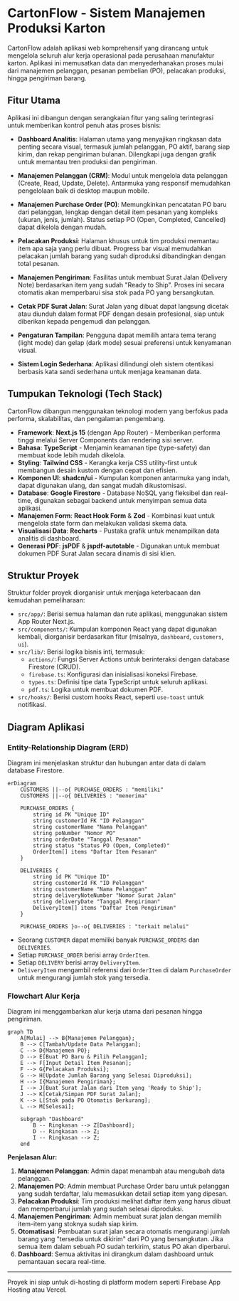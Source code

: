 
# CartonFlow - Sistem Manajemen Produksi Karton

CartonFlow adalah aplikasi web komprehensif yang dirancang untuk mengelola seluruh alur kerja operasional pada perusahaan manufaktur karton. Aplikasi ini memusatkan data dan menyederhanakan proses mulai dari manajemen pelanggan, pesanan pembelian (PO), pelacakan produksi, hingga pengiriman barang.

## Fitur Utama

Aplikasi ini dibangun dengan serangkaian fitur yang saling terintegrasi untuk memberikan kontrol penuh atas proses bisnis:

-   **Dashboard Analitis**: Halaman utama yang menyajikan ringkasan data penting secara visual, termasuk jumlah pelanggan, PO aktif, barang siap kirim, dan rekap pengiriman bulanan. Dilengkapi juga dengan grafik untuk memantau tren produksi dan pengiriman.

-   **Manajemen Pelanggan (CRM)**: Modul untuk mengelola data pelanggan (Create, Read, Update, Delete). Antarmuka yang responsif memudahkan pengelolaan baik di desktop maupun mobile.

-   **Manajemen Purchase Order (PO)**: Memungkinkan pencatatan PO baru dari pelanggan, lengkap dengan detail item pesanan yang kompleks (ukuran, jenis, jumlah). Status setiap PO (Open, Completed, Cancelled) dapat dikelola dengan mudah.

-   **Pelacakan Produksi**: Halaman khusus untuk tim produksi memantau item apa saja yang perlu dibuat. Progress bar visual memudahkan pelacakan jumlah barang yang sudah diproduksi dibandingkan dengan total pesanan.

-   **Manajemen Pengiriman**: Fasilitas untuk membuat Surat Jalan (Delivery Note) berdasarkan item yang sudah "Ready to Ship". Proses ini secara otomatis akan memperbarui sisa stok pada PO yang bersangkutan.

-   **Cetak PDF Surat Jalan**: Surat Jalan yang dibuat dapat langsung dicetak atau diunduh dalam format PDF dengan desain profesional, siap untuk diberikan kepada pengemudi dan pelanggan.

-   **Pengaturan Tampilan**: Pengguna dapat memilih antara tema terang (light mode) dan gelap (dark mode) sesuai preferensi untuk kenyamanan visual.

-   **Sistem Login Sederhana**: Aplikasi dilindungi oleh sistem otentikasi berbasis kata sandi sederhana untuk menjaga keamanan data.

## Tumpukan Teknologi (Tech Stack)

CartonFlow dibangun menggunakan teknologi modern yang berfokus pada performa, skalabilitas, dan pengalaman pengembang.

-   **Framework**: **Next.js 15** (dengan App Router) - Memberikan performa tinggi melalui Server Components dan rendering sisi server.
-   **Bahasa**: **TypeScript** - Menjamin keamanan tipe (type-safety) dan membuat kode lebih mudah dikelola.
-   **Styling**: **Tailwind CSS** - Kerangka kerja CSS utility-first untuk membangun desain kustom dengan cepat dan efisien.
-   **Komponen UI**: **shadcn/ui** - Kumpulan komponen antarmuka yang indah, dapat digunakan ulang, dan sangat mudah dikustomisasi.
-   **Database**: **Google Firestore** - Database NoSQL yang fleksibel dan real-time, digunakan sebagai backend untuk menyimpan semua data aplikasi.
-   **Manajemen Form**: **React Hook Form** & **Zod** - Kombinasi kuat untuk mengelola state form dan melakukan validasi skema data.
-   **Visualisasi Data**: **Recharts** - Pustaka grafik untuk menampilkan data analitis di dashboard.
-   **Generasi PDF**: **jsPDF** & **jspdf-autotable** - Digunakan untuk membuat dokumen PDF Surat Jalan secara dinamis di sisi klien.

## Struktur Proyek

Struktur folder proyek diorganisir untuk menjaga keterbacaan dan kemudahan pemeliharaan:

-   `src/app/`: Berisi semua halaman dan rute aplikasi, menggunakan sistem App Router Next.js.
-   `src/components/`: Kumpulan komponen React yang dapat digunakan kembali, diorganisir berdasarkan fitur (misalnya, `dashboard`, `customers`, `ui`).
-   `src/lib/`: Berisi logika bisnis inti, termasuk:
    -   `actions/`: Fungsi Server Actions untuk berinteraksi dengan database Firestore (CRUD).
    -   `firebase.ts`: Konfigurasi dan inisialisasi koneksi Firebase.
    -   `types.ts`: Definisi tipe data TypeScript untuk seluruh aplikasi.
    -   `pdf.ts`: Logika untuk membuat dokumen PDF.
-   `src/hooks/`: Berisi custom hooks React, seperti `use-toast` untuk notifikasi.

## Diagram Aplikasi

### Entity-Relationship Diagram (ERD)

Diagram ini menjelaskan struktur dan hubungan antar data di dalam database Firestore.

```mermaid
erDiagram
    CUSTOMERS ||--o{ PURCHASE_ORDERS : "memiliki"
    CUSTOMERS ||--o{ DELIVERIES : "menerima"

    PURCHASE_ORDERS {
        string id PK "Unique ID"
        string customerId FK "ID Pelanggan"
        string customerName "Nama Pelanggan"
        string poNumber "Nomor PO"
        string orderDate "Tanggal Pesanan"
        string status "Status PO (Open, Completed)"
        OrderItem[] items "Daftar Item Pesanan"
    }

    DELIVERIES {
        string id PK "Unique ID"
        string customerId FK "ID Pelanggan"
        string customerName "Nama Pelanggan"
        string deliveryNoteNumber "Nomor Surat Jalan"
        string deliveryDate "Tanggal Pengiriman"
        DeliveryItem[] items "Daftar Item Pengiriman"
    }

    PURCHASE_ORDERS }o--o{ DELIVERIES : "terkait melalui"

```
*   Seorang `CUSTOMER` dapat memiliki banyak `PURCHASE_ORDERS` dan `DELIVERIES`.
*   Setiap `PURCHASE_ORDER` berisi array `OrderItem`.
*   Setiap `DELIVERY` berisi array `DeliveryItem`.
*   `DeliveryItem` mengambil referensi dari `OrderItem` di dalam `PurchaseOrder` untuk mengurangi jumlah stok yang tersedia.

### Flowchart Alur Kerja

Diagram ini menggambarkan alur kerja utama dari pesanan hingga pengiriman.

```mermaid
graph TD
    A[Mulai] --> B{Manajemen Pelanggan};
    B --> C[Tambah/Update Data Pelanggan];
    C --> D{Manajemen PO};
    D --> E[Buat PO Baru & Pilih Pelanggan];
    E --> F[Input Detail Item Pesanan];
    F --> G{Pelacakan Produksi};
    G --> H[Update Jumlah Barang yang Selesai Diproduksi];
    H --> I{Manajemen Pengiriman};
    I --> J[Buat Surat Jalan dari Item yang 'Ready to Ship'];
    J --> K[Cetak/Simpan PDF Surat Jalan];
    K --> L[Stok pada PO Otomatis Berkurang];
    L --> M[Selesai];

    subgraph "Dashboard"
        B -- Ringkasan --> Z[Dashboard];
        D -- Ringkasan --> Z;
        I -- Ringkasan --> Z;
    end

```
**Penjelasan Alur:**
1.  **Manajemen Pelanggan**: Admin dapat menambah atau mengubah data pelanggan.
2.  **Manajemen PO**: Admin membuat Purchase Order baru untuk pelanggan yang sudah terdaftar, lalu memasukkan detail setiap item yang dipesan.
3.  **Pelacakan Produksi**: Tim produksi melihat daftar item yang harus dibuat dan memperbarui jumlah yang sudah selesai diproduksi.
4.  **Manajemen Pengiriman**: Admin membuat surat jalan dengan memilih item-item yang stoknya sudah siap kirim.
5.  **Otomatisasi**: Pembuatan surat jalan secara otomatis mengurangi jumlah barang yang "tersedia untuk dikirim" dari PO yang bersangkutan. Jika semua item dalam sebuah PO sudah terkirim, status PO akan diperbarui.
6.  **Dashboard**: Semua aktivitas ini dirangkum dalam dashboard untuk pemantauan secara real-time.

---

Proyek ini siap untuk di-hosting di platform modern seperti Firebase App Hosting atau Vercel.
